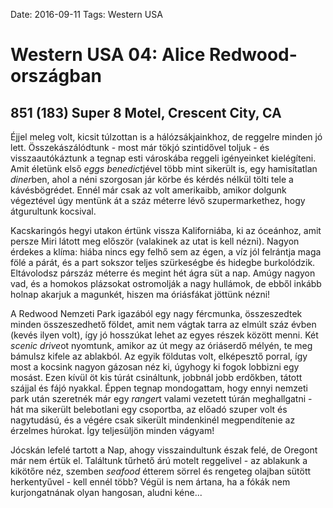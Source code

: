 Date: 2016-09-11
Tags: Western USA

# Western USA 04: Alice Redwood-országban

## 851 (183) Super 8 Motel, Crescent City, CA

Éjjel meleg volt, kicsit túlzottan is a hálózsákjainkhoz, de reggelre minden jó lett. Összekászálódtunk - most már tökjó szintidővel toljuk - és visszaautókáztunk a tegnap esti városkába reggeli igényeinket kielégíteni. Amit életünk első *eggs benedict*jével több mint sikerült is, egy hamisítatlan *diner*ben, ahol a néni szorgosan jár körbe és kérdés nélkül tölti tele a kávésbögrédet. Ennél már csak az volt amerikaibb, amikor dolgunk végeztével úgy mentünk át a száz méterre lévő szupermarkethez, hogy átgurultunk kocsival.

Kacskaringós hegyi utakon értünk vissza Kaliforniába, ki az óceánhoz, amit persze Miri látott meg először (valakinek az utat is kell nézni). Nagyon érdekes a klíma: hiába nincs egy felhő sem az égen, a víz jól felrántja maga fölé a párát, és a part sokszor teljes szürkeségbe és hidegbe burkolódzik. Eltávolodsz párszáz méterre és megint hét ágra süt a nap. Amúgy nagyon vad, és a homokos plázsokat ostromolják a nagy hullámok, de ebből inkább holnap akarjuk a magunkét, hiszen ma óriásfákat jöttünk nézni!

A Redwood Nemzeti Park igazából egy nagy fércmunka, összeszedtek minden összeszedhető földet, amit nem vágtak tarra az elmúlt száz évben (kevés ilyen volt), így jó hosszúkat lehet az egyes részek között menni. Két *scenic drive*ot nyomtunk, amikor az út megy az óriáserdő mélyén, te meg bámulsz kifele az ablakból. Az egyik földutas volt, elképesztő porral, így most a kocsink nagyon gázosan néz ki, úgyhogy ki fogok lobbizni egy mosást. Ezen kívül öt kis túrát csináltunk, jobbnál jobb erdőkben, tátott szájjal és fájó nyakkal. Éppen tegnap mondogattam, hogy ennyi nemzeti park után szeretnék már egy *ranger*t valami vezetett túrán meghallgatni - hát ma sikerült belebotlani egy csoportba, az előadó szuper volt és nagytudású, és a végére csak sikerült mindenkinél megpendítenie az érzelmes húrokat. Így teljesüljön minden vágyam!

Jócskán lefelé tartott a Nap, ahogy visszaindultunk észak felé, de Oregont már nem értük el. Találtunk tűrhető árú motelt reggelivel - az ablakunk a kikötőre néz, szemben *seafood* étterem sörrel és rengeteg olajban sütött herkentyűvel - kell ennél több? Végül is nem ártana, ha a fókák nem kurjongatnának olyan hangosan, aludni kéne...